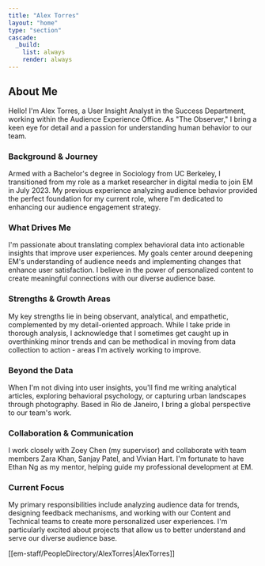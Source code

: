 ```yaml
---
title: "Alex Torres"
layout: "home"
type: "section"
cascade:
  _build:
    list: always
    render: always
---
```

## About Me

Hello! I'm Alex Torres, a User Insight Analyst in the Success Department, working within the Audience Experience Office. As "The Observer," I bring a keen eye for detail and a passion for understanding human behavior to our team.

### Background & Journey

Armed with a Bachelor's degree in Sociology from UC Berkeley, I transitioned from my role as a market researcher in digital media to join EM in July 2023. My previous experience analyzing audience behavior provided the perfect foundation for my current role, where I'm dedicated to enhancing our audience engagement strategy.

### What Drives Me

I'm passionate about translating complex behavioral data into actionable insights that improve user experiences. My goals center around deepening EM's understanding of audience needs and implementing changes that enhance user satisfaction. I believe in the power of personalized content to create meaningful connections with our diverse audience base.

### Strengths & Growth Areas

My key strengths lie in being observant, analytical, and empathetic, complemented by my detail-oriented approach. While I take pride in thorough analysis, I acknowledge that I sometimes get caught up in overthinking minor trends and can be methodical in moving from data collection to action - areas I'm actively working to improve.

### Beyond the Data

When I'm not diving into user insights, you'll find me writing analytical articles, exploring behavioral psychology, or capturing urban landscapes through photography. Based in Rio de Janeiro, I bring a global perspective to our team's work.

### Collaboration & Communication

I work closely with Zoey Chen (my supervisor) and collaborate with team members Zara Khan, Sanjay Patel, and Vivian Hart. I'm fortunate to have Ethan Ng as my mentor, helping guide my professional development at EM.

### Current Focus

My primary responsibilities include analyzing audience data for trends, designing feedback mechanisms, and working with our Content and Technical teams to create more personalized user experiences. I'm particularly excited about projects that allow us to better understand and serve our diverse audience base.

[[em-staff/PeopleDirectory/AlexTorres|AlexTorres]]
